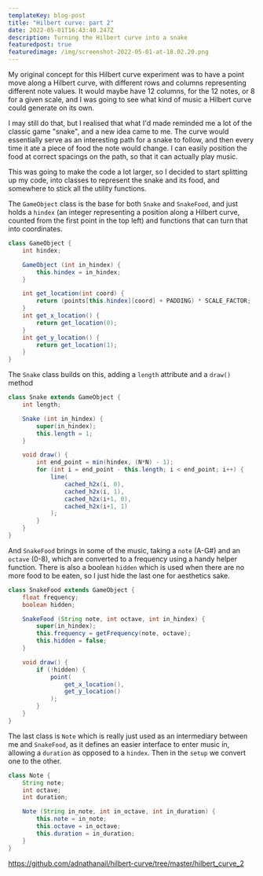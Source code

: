 ```yaml
---
templateKey: blog-post
title: "Hilbert curve: part 2"
date: 2022-05-01T16:43:40.247Z
description: Turning the Hilbert curve into a snake
featuredpost: true
featuredimage: /img/screenshot-2022-05-01-at-18.02.20.png
---
```

My original concept for this Hilbert curve experiment was to have a point move along a Hilbert curve, with different rows and columns representing different note values. It would maybe have 12 columns, for the 12 notes, or 8 for a given scale, and I was going to see what kind of music a Hilbert curve could generate on its own.

I may still do that, but I realised that what I'd made reminded me a lot of the classic game "snake", and a new idea came to me. The curve would essentially serve as an interesting path for a snake to follow, and then every time it ate a piece of food the note would change. I can easily position the food at correct spacings on the path, so that it can actually play music.

This was going to make the code a lot larger, so I decided to start splitting up my code, into classes to represent the snake and its food, and somewhere to stick all the utility functions.

The `GameObject` class is the base for both `Snake` and `SnakeFood`, and just holds a `hindex` (an integer representing a position along a Hilbert curve, counted from the first point in the top left) and functions that can turn that into coordinates.

```java
class GameObject { 
    int hindex;

    GameObject (int in_hindex) {
        this.hindex = in_hindex;
    }

    int get_location(int coord) {
        return (points[this.hindex][coord] + PADDING) * SCALE_FACTOR;
    }
    int get_x_location() {
        return get_location(0);
    }
    int get_y_location() {
        return get_location(1);
    }
} 
```

The `Snake` class builds on this, adding a `length` attribute and a `draw()` method

```java
class Snake extends GameObject { 
    int length;

    Snake (int in_hindex) {
        super(in_hindex);
        this.length = 1;
    }

    void draw() {
        int end_point = min(hindex, (N*N) - 1);
        for (int i = end_point - this.length; i < end_point; i++) {
            line(
                cached_h2x(i, 0),
                cached_h2x(i, 1),
                cached_h2x(i+1, 0),
                cached_h2x(i+1, 1)
            );
        }
    }
} 
```

And `SnakeFood` brings in some of the music, taking a `note` (A-G#) and an `octave` (0-8), which are converted to a frequency using a handy helper function. There is also a boolean `hidden` which is used when there are no more food to be eaten, so I just hide the last one for aesthetics sake.

```java
class SnakeFood extends GameObject {
    float frequency;
    boolean hidden;

    SnakeFood (String note, int octave, int in_hindex) {
        super(in_hindex);
        this.frequency = getFrequency(note, octave);
        this.hidden = false;
    }

    void draw() {
        if (!hidden) {
            point(
                get_x_location(),
                get_y_location()
            );
        }
    }
}
```

The last class is `Note` which is really just used as an intermediary between me and `SnakeFood`, as it defines an easier interface to enter music in, allowing a `duration` as opposed to a `hindex`. Then in the `setup` we convert one to the other.

```java
class Note {
    String note;
    int octave;
    int duration;

    Note (String in_note, int in_octave, int in_duration) {
        this.note = in_note;
        this.octave = in_octave;
        this.duration = in_duration;
    }
}
```

<https://github.com/adnathanail/hilbert-curve/tree/master/hilbert_curve_2>